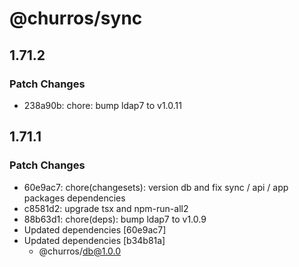 # @churros/sync

## 1.71.2

### Patch Changes

- 238a90b: chore: bump ldap7 to v1.0.11

## 1.71.1

### Patch Changes

- 60e9ac7: chore(changesets): version db and fix sync / api / app packages dependencies
- c8581d2: upgrade tsx and npm-run-all2
- 88b63d1: chore(deps): bump ldap7 to v1.0.9
- Updated dependencies [60e9ac7]
- Updated dependencies [b34b81a]
  - @churros/db@1.0.0
